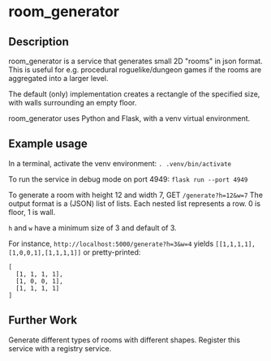 # room_generator
## Description
room_generator is a service that generates small 2D "rooms" in json format.
This is useful for e.g. procedural roguelike/dungeon games if the rooms are aggregated into a larger level.

The default (only) implementation creates a rectangle of the specified size, with walls surrounding an empty floor.

room_generator uses Python and Flask, with a venv virtual environment.

## Example usage
In a terminal, activate the venv environment:
`. .venv/bin/activate`

To run the service in debug mode on port 4949:
`flask run --port 4949`

To generate a room with height 12 and width 7, GET `/generate?h=12&w=7`
The output format is a (JSON) list of lists. Each nested list represents a row.
0 is floor, 1 is wall.

`h` and `w` have a minimum size of 3 and default of 3.

For instance, `http://localhost:5000/generate?h=3&w=4` yields `[[1,1,1,1],[1,0,0,1],[1,1,1,1]]` or pretty-printed:
```
[
  [1, 1, 1, 1],
  [1, 0, 0, 1],
  [1, 1, 1, 1]
]
```

## Further Work
Generate different types of rooms with different shapes.
Register this service with a registry service.
